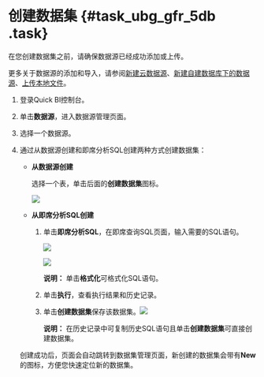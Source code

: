 # 创建数据集 {#task_ubg_gfr_5db .task}

在您创建数据集之前，请确保数据源已经成功添加或上传。

更多关于数据源的添加和导入，请参阅[新建云数据源](intl.zh-CN/用户指南/数据建模/管理数据源/新建云数据源.md#)、[新建自建数据库下的数据源](intl.zh-CN/用户指南/数据建模/管理数据源/新建自建数据库下的数据源.md#)、[上传本地文件](intl.zh-CN/用户指南/数据建模/管理数据源/上传本地文件.md#)。

1.  登录Quick BI控制台。
2.  单击**数据源**，进入数据源管理页面。
3.  选择一个数据源。
4.  通过从数据源创建和即席分析SQL创建两种方式创建数据集： 

    -   **从数据源创建** 

        选择一个表，单击后面的**创建数据集**图标。

        ![](http://static-aliyun-doc.oss-cn-hangzhou.aliyuncs.com/assets/img/9092/156404542737850_zh-CN.png)

    -   **从即席分析SQL创建** 
        1.  单击**即席分析SQL**，在即席查询SQL页面，输入需要的SQL语句。

            ![](http://static-aliyun-doc.oss-cn-hangzhou.aliyuncs.com/assets/img/9092/156404542737851_zh-CN.png)

            ![](http://static-aliyun-doc.oss-cn-hangzhou.aliyuncs.com/assets/img/9092/156404542837853_zh-CN.png)

            **说明：** 单击**格式化**可格式化SQL语句。

        2.  单击**执行**，查看执行结果和历史记录。
        3.  单击**创建数据集**保存该数据集。![](http://static-aliyun-doc.oss-cn-hangzhou.aliyuncs.com/assets/img/9092/156404542844272_zh-CN.png) 

            **说明：** 在历史记录中可复制历史SQL语句且单击**创建数据集**可直接创建数据集。

    创建成功后，页面会自动跳转到数据集管理页面，新创建的数据集会带有**New**的图标，方便您快速定位新的数据集。


